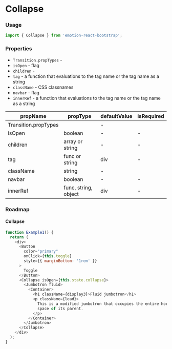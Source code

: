 # Collapse

### Usage

```js
import { Collapse } from 'emotion-react-bootstrap';
```

<!-- STORY -->

### Properties

- `Transition.propTypes` -
- `isOpen` - flag
- `children` -
- `tag` - a function that evaluations to the tag name or the tag name as a string
- `className` - CSS classnames
- `navbar` - flag
- `innerRef` - a function that evaluations to the tag name or the tag name as a string

| propName             | propType             | defaultValue | isRequired |
| -------------------- | -------------------- | ------------ | ---------- |
| Transition.propTypes |                      | -            |            |
| isOpen               | boolean              | -            | -          |
| children             | array or string      | -            | -          |
| tag                  | func or string       | div          | -          |
| className            | string               | -            |            |
| navbar               | boolean              | -            | -          |
| innerRef             | func, string, object | div          | -          |

### Roadmap

#### Collapse

```js
function Example1() {
  return (
    <div>
      <Button
        color="primary"
        onClick={this.toggle}
        style={{ marginBottom: '1rem' }}
      >
        Toggle
      </Button>
      <Collapse isOpen={this.state.collapse}>
        <Jumbotron fluid>
          <Container>
            <h1 className={display3}>Fluid jumbotron</h1>
            <p className={lead}>
              This is a modified jumbotron that occupies the entire horizontal
              space of its parent.
            </p>
          </Container>
        </Jumbotron>
      </Collapse>
    </div>
  );
}
```
